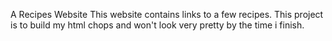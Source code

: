 A Recipes Website
This website contains links to a few recipes. This project is to build my html chops and won't look very pretty by the time i finish.